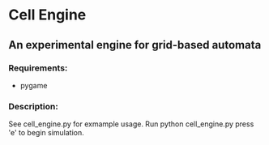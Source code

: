# Cell Engine
## An experimental engine for grid-based automata

### Requirements:

- pygame

### Description:

See cell\_engine.py for exmample usage. Run python cell\_engine.py press 'e' to begin simulation.

